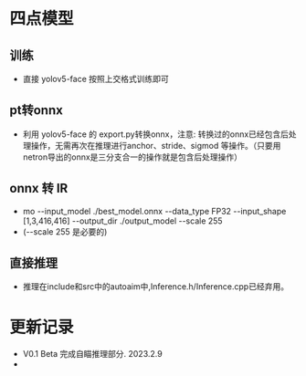 # 四点模型
## 训练
- 直接 yolov5-face 按照上交格式训练即可

## pt转onnx
- 利用 yolov5-face 的 export.py转换onnx，注意: 转换过的onnx已经包含后处理操作，无需再次在推理进行anchor、stride、sigmod 等操作。（只要用netron导出的onnx是三分支合一的操作就是包含后处理操作）

## onnx 转 IR
- mo --input_model ./best_model.onnx --data_type FP32 --input_shape [1,3,416,416] --output_dir ./output_model --scale 255     
- (--scale 255 是必要的)

## 直接推理
- 推理在include和src中的autoaim中,Inference.h/Inference.cpp已经弃用。

# 更新记录
- V0.1 Beta 完成自瞄推理部分. 2023.2.9
- 